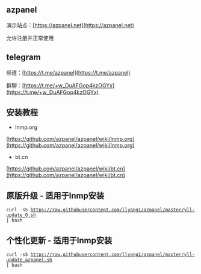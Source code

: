 ## azpanel
演示站点：[https://azpanel.net](https://azpanel.net)

允许注册并正常使用
## telegram
频道：[https://t.me/azpanel](https://t.me/azpanel)

群聊：[https://t.me/+w_DuAFGop4kzOGYx](https://t.me/+w_DuAFGop4kzOGYx)
## 安装教程
- lnmp.org

[https://github.com/azpanel/azpanel/wiki/lnmp.org](https://github.com/azpanel/azpanel/wiki/lnmp.org)

- bt.cn

[https://github.com/azpanel/azpanel/wiki/bt.cn](https://github.com/azpanel/azpanel/wiki/bt.cn)

## 原版升级 - 适用于lnmp安装
<code>curl -sS https://raw.githubusercontent.com/llyang1/azpanel/master/yll-update_O.sh | bash</code>


## 个性化更新 - 适用于lnmp安装
<code>curl -sS https://raw.githubusercontent.com/llyang1/azpanel/master/yll-update_azpanel.sh | bash</code>

